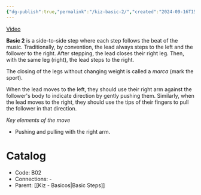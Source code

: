 ```yaml
---
{"dg-publish":true,"permalink":"/kiz-basic-2/","created":"2024-09-16T15:36:24.231-04:00","updated":"2024-11-19T12:56:16.000-05:00"}
---
```



[Video](https://youtu.be/ugkL_Ft7UgE)

**Basic 2** is a side-to-side step where each step follows the beat of the music. Traditionally, by convention, the lead always steps to the left and the follower to the right. After stepping, the lead closes their right leg. Then, with the same leg (right), the lead steps to the right.

The closing of the legs without changing weight is called a *marca* (mark the sport).

When the lead moves to the left, they should use their right arm against the follower's body to indicate direction by gently pushing them. Similarly, when the lead moves to the right, they should use the tips of their fingers to pull the follower in that direction.

*Key elements of the move*
- Pushing and pulling with the right arm.

# Catalog

- Code: B02
- Connections: -
- Parent: [[Kiz - Basicos\|Basic Steps]]
